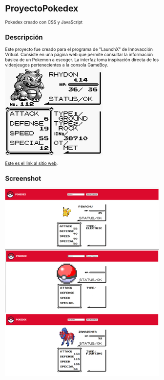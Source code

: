 # ProyectoPokedex
Pokedex creado con CSS y JavaScript 

## Descripción

Este proyecto fue creado para el programa de "LaunchX" de Innovacción Vritual. Consiste en una página web que permite consultar la información básica de un Pokemon a escoger. La interfaz toma inspiración directa de los videojeugos pertenecientes a la consola GameBoy. 
![GBAScreen1](/images/insp1.png)

[Este es el link al sitio web](https://armvasquez.github.io/ProyectoPokedex/).

## Screenshot
![Screenshot1](/images/Screenshot_1.png)
![Screenshot2](/images/Screenshot_2.png)
![Screenshot3](/images/Screenshot_3.png)
